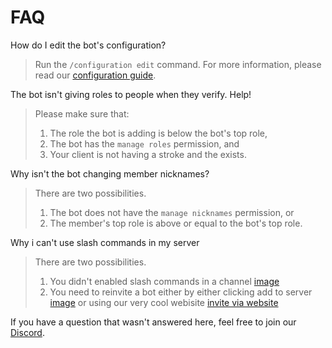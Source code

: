 # FAQ

How do I edit the bot's configuration?
> Run the `/configuration edit` command. For more information, please read our [configuration guide](/config.md).

The bot isn't giving roles to people when they verify. Help!
> Please make sure that:
> 1. The role the bot is adding is below the bot's top role,
> 2. The bot has the `manage roles` permission, and
> 3. Your client is not having a stroke and the exists.

Why isn't the bot changing member nicknames?
> There are two possibilities.
> 1. The bot does not have the `manage nicknames` permission, or
> 2. The member's top role is above or equal to the bot's top role.

Why i can't use slash commands in my server
> There are two possibilities.
> 1. You didn't enabled slash commands in a channel [image](https://user-images.githubusercontent.com/79996174/148040899-4dd01814-8e2c-4d94-94d1-ec646506fa68.png)
> 2. You need to reinvite a bot either by either clicking add to server [image](https://user-images.githubusercontent.com/79996174/148041245-faa8ae45-97b5-409c-853a-bdf59bcfc2bf.png) or using our very cool webisite [invite via website](skykings.net/bot/website)



If you have a question that wasn't answered here, feel free to join our [Discord](https://skykings.net/discord).
